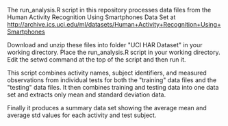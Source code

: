 The run_analysis.R script in this repository processes data files from the
Human Activity Recognition Using Smartphones Data Set 
at http://archive.ics.uci.edu/ml/datasets/Human+Activity+Recognition+Using+Smartphones

Download and unzip these files into folder "UCI HAR Dataset" in your working directory.
Place the run_analysis.R script in your working directory.
Edit the setwd command at the top of the script and then run it.

This script combines activity names, subject identifiers, and measured observations from individual tests
for both the "training" data files and the "testing" data files.
It then combines training and testing data into one data set and extracts only mean and standard deviation data.

Finally it produces a summary data set showing the average mean and average std values 
for each activity and test subject.


